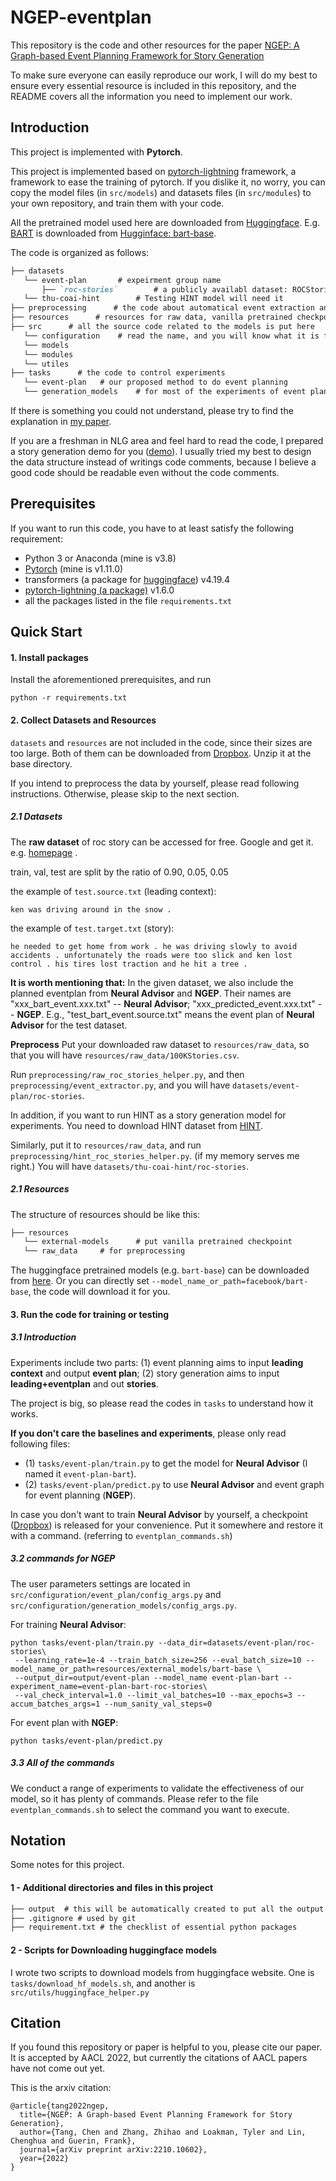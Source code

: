 # NGEP-eventplan
This repository is the code and other resources for the paper [NGEP: A Graph-based Event Planning Framework for Story Generation](https://arxiv.org/pdf/2210.10602.pdf) 

To make sure everyone can easily reproduce our work, I will do my best to ensure every essential resource is included in this repository, and the README covers all the information you need to implement our work.

## Introduction
This project is implemented with **Pytorch**.

This project is implemented based on [pytorch-lightning](https://www.pytorchlightning.ai/) framework, a framework to ease the training of pytorch. If you dislike it, no worry, you can copy the model files (in `src/models`) and datasets files (in `src/modules`) to your own repository, and train them with your code.

All the pretrained model used here are downloaded from [Huggingface](https://huggingface.co/docs). E.g. [BART](https://aclanthology.org/2020.acl-main.703.pdf) is downloaded from [Hugginface: bart-base](https://huggingface.co/facebook/bart-base).

The code is organized as follows:
```markdown
├── datasets
   └── event-plan		# expeirment group name
       ├── `roc-stories`        # a publicly availabl dataset: ROCStories
   └── thu-coai-hint		# Testing HINT model will need it
├── preprocessing      # the code about automatical event extraction and event planning
├── resources      # resources for raw data, vanilla pretrained checkpoint, and so on.
├── src      # all the source code related to the models is put here
   └── configuration	# read the name, and you will know what it is for.
   └── models	
   └── modules	
   └── utiles	
├── tasks      # the code to control experiments
   └── event-plan 	# our proposed method to do event planning
   └── generation_models 	# for most of the experiments of event planning and story generation
```
If there is something you could not understand, please try to find the explanation in [my paper](https://arxiv.org/pdf/2210.10602.pdf).

If you are a freshman in NLG area and feel hard to read the code, I prepared a story generation demo for you ([demo](https://github.com/tangg555/story-generation-demo)). 
I usually tried my best to design the data structure instead of writings code comments, because I believe a good code should be readable even without the code comments.

## Prerequisites
If you want to run this code, you have to at least satisfy the following requirement:
- Python 3 or Anaconda (mine is v3.8)
- [Pytorch](https://pytorch.org/) (mine is v1.11.0)
- transformers (a package for [huggingface](https://huggingface.co/facebook/bart-base)) v4.19.4
- [pytorch-lightning (a package)](https://www.pytorchlightning.ai/) v1.6.0
- all the packages listed in the file `requirements.txt` 

## Quick Start

#### 1. Install packages
Install the aforementioned prerequisites, and run
```shell
python -r requirements.txt
```

#### 2. Collect Datasets and Resources

`datasets` and `resources` are not included in the code, since their sizes are too large. 
Both of them can be downloaded from [Dropbox](https://www.dropbox.com/s/3uh7oylu9joqw9i/datasets_and_resources.zip?dl=0). 
Unzip it at the base directory.

If you intend to preprocess the data by yourself, please read following instructions. Otherwise, please skip to the next section.

##### 2.1 Datasets

The **raw dataset** of roc story can be accessed for free. Google and get it. e.g. [homepage](https://cs.rochester.edu/nlp/rocstories/) .

train, val, test are split by the ratio of 0.90, 0.05, 0.05

the example of `test.source.txt` (leading context):

`ken was driving around in the snow .`

the example of `test.target.txt` (story):

`he needed to get home from work . he was driving slowly to avoid accidents . unfortunately the roads were too slick and ken lost control . his tires lost traction and he hit a tree . `

**It is worth mentioning that:** In the given dataset, we also include the planned eventplan from **Neural Advisor**
 and **NGEP**. Their names are "xxx_bart_event.xxx.txt" -- **Neural Advisor**; "xxx_predicted_event.xxx.txt" -- **NGEP**.
E.g., "test_bart_event.source.txt" means the event plan of **Neural Advisor** for the test dataset.

**Preprocess**
Put your downloaded raw dataset to `resources/raw_data`, so that you will have `resources/raw_data/100KStories.csv`.

Run `preprocessing/raw_roc_stories_helper.py`, and then `preprocessing/event_extractor.py`, and you will have `datasets/event-plan/roc-stories`.

In addition, if you want to run HINT as a story generation model for experiments. You need to download HINT dataset from [HINT](https://github.com/thu-coai/HINT).

Similarly, put it to `resources/raw_data`, and run `preprocessing/hint_roc_stories_helper.py`. (if my memory serves me right.) You will have `datasets/thu-coai-hint/roc-stories`.

##### 2.1 Resources

The structure of resources should be like this:
```markdown
├── resources
   └── external-models		# put vanilla pretrained checkpoint
   └── raw_data		# for preprocessing
```
The huggingface pretrained models (e.g. `bart-base`) can be downloaded from [here](https://huggingface.co/facebook/bart-base). Or you can directly set `--model_name_or_path=facebook/bart-base`, the code will download it for you.

#### 3. Run the code for training or testing

##### 3.1 Introduction

Experiments include two parts: (1) event planning aims to input **leading context** and output **event plan**;
(2) story generation aims to input **leading+eventplan** and out **stories**.

The project is big, so please read the codes in `tasks` to understand how it works.

**If you don't care the baselines and experiments**, please only read following files:
- (1) `tasks/event-plan/train.py` to get the model for **Neural Advisor** (I named it `event-plan-bart`).
- (2) `tasks/event-plan/predict.py` to use **Neural Advisor** and event graph for event planning (**NGEP**).

In case you don't want to train **Neural Advisor** by yourself, a checkpoint ([Dropbox](https://www.dropbox.com/s/l8duhtvlwzd6nz7/event-plan-bart-roc-stories.tar.gz?dl=0)) is released for your convenience. 
Put it somewhere and restore it with a command. (referring to `eventplan_commands.sh`)

##### 3.2  commands for NGEP

The user parameters settings are located in `src/configuration/event_plan/config_args.py` and 
`src/configuration/generation_models/config_args.py`.

For training **Neural Advisor**:
```shell
python tasks/event-plan/train.py --data_dir=datasets/event-plan/roc-stories\
 --learning_rate=1e-4 --train_batch_size=256 --eval_batch_size=10 --model_name_or_path=resources/external_models/bart-base \
 --output_dir=output/event-plan --model_name event-plan-bart --experiment_name=event-plan-bart-roc-stories\
 --val_check_interval=1.0 --limit_val_batches=10 --max_epochs=3 --accum_batches_args=1 --num_sanity_val_steps=0
```

For event plan with **NGEP**:
```shell
python tasks/event-plan/predict.py
```

##### 3.3 All of the commands

We conduct a range of experiments to validate the effectiveness of our model, 
so it has plenty of commands. Please refer to the file `eventplan_commands.sh` 
to select the command you want to execute.

## Notation
Some notes for this project.
#### 1 - Additional directories and files in this project
```markdown
├── output  # this will be automatically created to put all the output stuff including checkpoints and generated text
├── .gitignore # used by git
├── requirement.txt # the checklist of essential python packages 
```
#### 2 - Scripts for Downloading huggingface models
I wrote two scripts to download models from huggingface website.
One is `tasks/download_hf_models.sh`, and another is `src/utils/huggingface_helper.py`

## Citation
If you found this repository or paper is helpful to you, please cite our paper. It is accepted by AACL 2022, but currently the citations of AACL papers have not come out yet.

This is the arxiv citation:
```angular2
@article{tang2022ngep,
  title={NGEP: A Graph-based Event Planning Framework for Story Generation},
  author={Tang, Chen and Zhang, Zhihao and Loakman, Tyler and Lin, Chenghua and Guerin, Frank},
  journal={arXiv preprint arXiv:2210.10602},
  year={2022}
}
```

